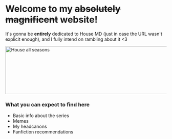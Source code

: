 # Welcome to my ~~absolutely magnificent~~ website!
It's gonna be **entirely** dedicated to House MD (just in case the URL wasn't explicit enough), and I fully intend on rambling about it <3

<img width="700" height="150" alt="House all seasons" src="https://github.com/user-attachments/assets/b21bf2b7-d222-4d55-a736-6e557dc0078d" 
  />

### What you can expect to find here
* Basic info about the series
* Memes
* My headcanons
* Fanfiction recommendations
